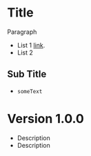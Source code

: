 # Title

Paragraph 

* List 1 [link](http://github.com/).
* List 2

## Sub Title
* `someText`


# Version 1.0.0

* Description
* Description
